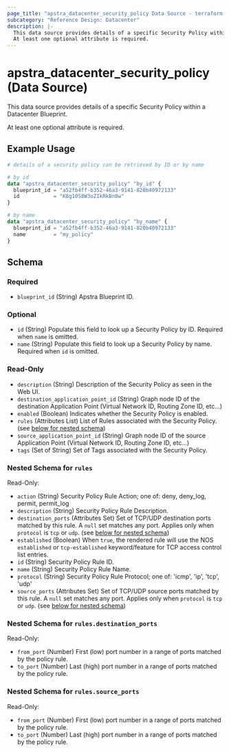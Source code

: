 ```yaml
---
page_title: "apstra_datacenter_security_policy Data Source - terraform-provider-apstra"
subcategory: "Reference Design: Datacenter"
description: |-
  This data source provides details of a specific Security Policy within a Datacenter Blueprint.
  At least one optional attribute is required.
---
```


# apstra_datacenter_security_policy (Data Source)

This data source provides details of a specific Security Policy within a Datacenter Blueprint.

At least one optional attribute is required.


## Example Usage

```terraform
# details of a security policy can be retrieved by ID or by name

# by id
data "apstra_datacenter_security_policy" "by_id" {
  blueprint_id = "a52fb4ff-b352-46a3-9141-820b40972133"
  id           = "K8g10S8W3oZIkRkBn0w"
}

# by name
data "apstra_datacenter_security_policy" "by_name" {
  blueprint_id = "a52fb4ff-b352-46a3-9141-820b40972133"
  name         = "my_policy"
}
```

<!-- schema generated by tfplugindocs -->
## Schema

### Required

- `blueprint_id` (String) Apstra Blueprint ID.

### Optional

- `id` (String) Populate this field to look up a Security Policy by ID. Required when `name` is omitted.
- `name` (String) Populate this field to look up a Security Policy by name. Required when `id` is omitted.

### Read-Only

- `description` (String) Description of the Security Policy as seen in the Web UI.
- `destination_application_point_id` (String) Graph node ID of the destination Application Point (Virtual Network ID, Routing Zone ID, etc...)
- `enabled` (Boolean) Indicates whether the Security Policy is enabled.
- `rules` (Attributes List) List of Rules associated with the Security Policy. (see [below for nested schema](#nestedatt--rules))
- `source_application_point_id` (String) Graph node ID of the source Application Point (Virtual Network ID, Routing Zone ID, etc...)
- `tags` (Set of String) Set of Tags associated with the Security Policy.

<a id="nestedatt--rules"></a>
### Nested Schema for `rules`

Read-Only:

- `action` (String) Security Policy Rule Action; one of: deny, deny_log, permit, permit_log
- `description` (String) Security Policy Rule Description.
- `destination_ports` (Attributes Set) Set of TCP/UDP destination ports matched by this rule. A `null` set matches any port. Applies only when `protocol` is `tcp` or `udp`. (see [below for nested schema](#nestedatt--rules--destination_ports))
- `established` (Boolean) When `true`, the rendered rule will use the NOS `established` or `tcp-established` keyword/feature for TCP access control list entries.
- `id` (String) Security Policy Rule ID.
- `name` (String) Security Policy Rule Name.
- `protocol` (String) Security Policy Rule Protocol; one of: 'icmp', 'ip', 'tcp', 'udp'
- `source_ports` (Attributes Set) Set of TCP/UDP source ports matched by this rule. A `null` set matches any port. Applies only when `protocol` is `tcp` or `udp`. (see [below for nested schema](#nestedatt--rules--source_ports))

<a id="nestedatt--rules--destination_ports"></a>
### Nested Schema for `rules.destination_ports`

Read-Only:

- `from_port` (Number) First (low) port number in a range of ports matched by the policy rule.
- `to_port` (Number) Last (high) port number in a range of ports matched by the policy rule.


<a id="nestedatt--rules--source_ports"></a>
### Nested Schema for `rules.source_ports`

Read-Only:

- `from_port` (Number) First (low) port number in a range of ports matched by the policy rule.
- `to_port` (Number) Last (high) port number in a range of ports matched by the policy rule.

